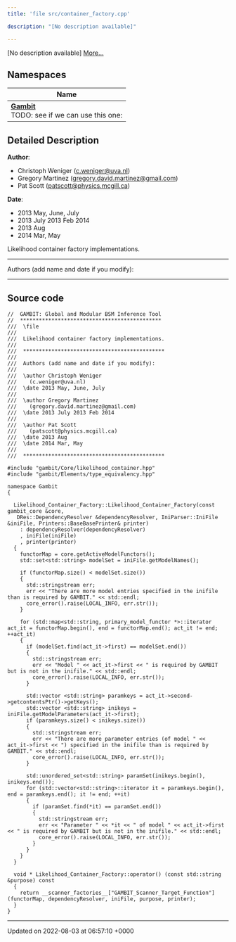 ```yaml
---
title: 'file src/container_factory.cpp'

description: "[No description available]"

---
```







[No description available] [More...](#detailed-description)

## Namespaces

| Name           |
| -------------- |
| **[Gambit](/documentation/code/gambit_2/namespaces/namespacegambit/)** <br>TODO: see if we can use this one:  |

## Detailed Description


**Author**: 

  * Christoph Weniger ([c.weniger@uva.nl](mailto:c.weniger@uva.nl)) 
  * Gregory Martinez ([gregory.david.martinez@gmail.com](mailto:gregory.david.martinez@gmail.com)) 
  * Pat Scott ([patscott@physics.mcgill.ca](mailto:patscott@physics.mcgill.ca)) 


**Date**: 

  * 2013 May, June, July
  * 2013 July 2013 Feb 2014
  * 2013 Aug 
  * 2014 Mar, May


Likelihood container factory implementations.



------------------

Authors (add name and date if you modify):



------------------




## Source code

```
//  GAMBIT: Global and Modular BSM Inference Tool
//  *********************************************
///  \file
///
///  Likelihood container factory implementations.
///
///  *********************************************
///
///  Authors (add name and date if you modify):
///
///  \author Christoph Weniger
///    (c.weniger@uva.nl)
///  \date 2013 May, June, July
///
///  \author Gregory Martinez
///    (gregory.david.martinez@gmail.com)
///  \date 2013 July 2013 Feb 2014
///
///  \author Pat Scott
///    (patscott@physics.mcgill.ca)
///  \date 2013 Aug
///  \date 2014 Mar, May
///
///  *********************************************

#include "gambit/Core/likelihood_container.hpp"
#include "gambit/Elements/type_equivalency.hpp"

namespace Gambit
{

  Likelihood_Container_Factory::Likelihood_Container_Factory(const gambit_core &core,
   DRes::DependencyResolver &dependencyResolver, IniParser::IniFile &iniFile, Printers::BaseBasePrinter& printer)
    : dependencyResolver(dependencyResolver)
    , iniFile(iniFile)
    , printer(printer)
  {
    functorMap = core.getActiveModelFunctors();
    std::set<std::string> modelSet = iniFile.getModelNames();

    if (functorMap.size() < modelSet.size())
    {
      std::stringstream err;
      err << "There are more model entries specified in the inifile than is required by GAMBIT." << std::endl;
      core_error().raise(LOCAL_INFO, err.str());
    }

    for (std::map<std::string, primary_model_functor *>::iterator act_it = functorMap.begin(), end = functorMap.end(); act_it != end; ++act_it)
    {
      if (modelSet.find(act_it->first) == modelSet.end())
      {
        std::stringstream err;
        err << "Model " << act_it->first << " is required by GAMBIT but is not in the inifile." << std::endl;
        core_error().raise(LOCAL_INFO, err.str());
      }

      std::vector <std::string> paramkeys = act_it->second->getcontentsPtr()->getKeys();
      std::vector <std::string> inikeys = iniFile.getModelParameters(act_it->first);
      if (paramkeys.size() < inikeys.size())
      {
        std::stringstream err;
        err << "There are more parameter entries (of model " << act_it->first << ") specified in the inifile than is required by GAMBIT." << std::endl;
        core_error().raise(LOCAL_INFO, err.str());
      }

      std::unordered_set<std::string> paramSet(inikeys.begin(), inikeys.end());
      for (std::vector<std::string>::iterator it = paramkeys.begin(), end = paramkeys.end(); it != end; ++it)
      {
        if (paramSet.find(*it) == paramSet.end())
        {
          std::stringstream err;
          err << "Parameter " << *it << " of model " << act_it->first << " is required by GAMBIT but is not in the inifile." << std::endl;
          core_error().raise(LOCAL_INFO, err.str());
        }
      }
    }
  }

  void * Likelihood_Container_Factory::operator() (const std::string &purpose) const
  {
    return __scanner_factories__["GAMBIT_Scanner_Target_Function"](functorMap, dependencyResolver, iniFile, purpose, printer);
  }
}
```


-------------------------------

Updated on 2022-08-03 at 06:57:10 +0000
